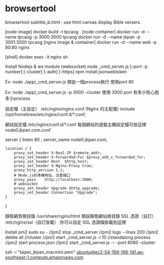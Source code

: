 # browsertool
browsertool
subtitle_b.html : use html canvas display Bible versers.

[node image]
docker build -t tpcaog .
[node container]
docker run -d --name tpcaog -p 3000:3000 tpcaog
docker run -d --name jkpan -p 3001:3000 tpcaog
[nginx image & container]
docker run -d --name web -p 80:80 nginx

[shell]
docker exec -it nginx sh


Install Nodejs & ws module (websocket)
node _cmd_server.js [-port -p number] [-cluster] [-auth] [-https]
npm install jsonwebtoken

Ex:
 node ./app/_cmd_server.js
預設一個process執行 使用port 80

Ex:
 node ./app/_cmd_server.js -p 3000 -cluster
使用 3000 port 有多少核心跑多少process

設定檔（主設定） /etc/nginx/nginx.conf   (Nginx 的主配置)
include /opt/homebrew/etc/nginx/conf.d/*.conf;

網站設定檔	/etc/nginx/conf.d/*.conf    每個網站的虛擬主機設定檔可放這裡
node0.jkpan.com.conf

server {
    listen       80 ;
    server_name  node0.jkpan.com;

    location / {
        proxy_set_header X-Real-IP $remote_addr;
        proxy_set_header X-Forwarded-For $proxy_add_x_forwarded_for;
        proxy_set_header Host  $http_host;
        proxy_set_header X-Nginx-Proxy true;
        proxy_http_version 1.1;
        # Node.js的本機地址，注意端口
        proxy_pass    http://localhost:3000;
        # websocket 
        proxy_set_header Upgrade $http_upgrade;
        proxy_set_header Connection "Upgrade";
    }
}

靜態網頁根目錄	/usr/share/nginx/html	預設靜態網站根目錄
SSL 憑證（自訂）	/etc/nginx/ssl（自訂掛載）	你可以自定 SSL 憑證檔掛載到這裡

Install pm2
sudo su -
//pm2 stop _cmd_server
//pm2 logs --lines 200
//pm2 delete all
//cluster
//pm2 start _cmd_server.js -i 10
//standalong process
//pm2 start process.json
//pm2 start _cmd_server.js -- -port 8080 -cluster

ssh -i "taipei_jkpan_macmini.pem" ubuntu@ec2-54-169-169-141.ap-southeast-1.compute.amazonaws.com

